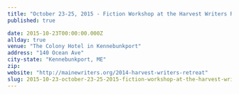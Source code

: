 ```yaml
---
title: "October 23-25, 2015 - Fiction Workshop at the Harvest Writers Retreat"
published: true

date: 2015-10-23T00:00:00.000Z
allday: true
venue: "The Colony Hotel in Kennebunkport"
address: "140 Ocean Ave"
city-state: "Kennebunkport, ME"
zip:
website: "http://mainewriters.org/2014-harvest-writers-retreat"
slug: 2015-10-23-october-23-25-2015-fiction-workshop-at-the-harvest-writers-retreat
---
```


